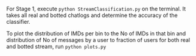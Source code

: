 For Stage 1, execute `python StreamClassification.py` on the terminal.
It takes all real and botted chatlogs and determine the accuracy of the classifier.

To plot the distribution of IMDs per bin to the No of IMDs in that bin and distribution of No of messages by a user to fraction of users for both real and botted stream, run `python plots.py`
